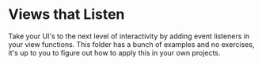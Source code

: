 # Views that Listen

Take your UI's to the next level of interactivity by adding event listeners in your view functions. This folder has a bunch of examples and no exercises, it's up to you to figure out how to apply this in your own projects.

<!--
<video controls src="./views-that-listen.mp4" height='50%' width='50%'>

    Sorry, your browser doesn't support embedded videos.

</video> -->
